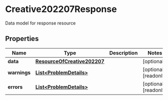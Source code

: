 

# Creative202207Response

Data model for response resource

## Properties

| Name | Type | Description | Notes |
|------------ | ------------- | ------------- | -------------|
|**data** | [**ResourceOfCreative202207**](ResourceOfCreative202207.md) |  |  [optional] |
|**warnings** | [**List&lt;ProblemDetails&gt;**](ProblemDetails.md) |  |  [optional] [readonly] |
|**errors** | [**List&lt;ProblemDetails&gt;**](ProblemDetails.md) |  |  [optional] [readonly] |



